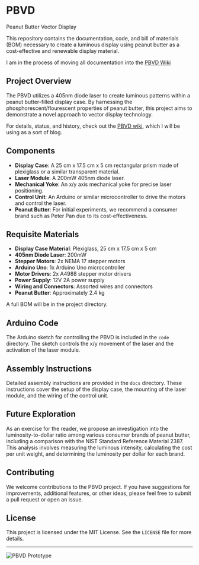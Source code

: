 # PBVD
Peanut Butter Vector Display

This repository contains the documentation, code, and bill of materials (BOM) necessary to create a luminous display using peanut butter as a cost-effective and renewable display material.

I am in the process of moving all documentation into the [PBVD Wiki](https://github.com/scottvr/PBVD/wiki)

## Project Overview

The PBVD utilizes a 405nm diode laser to create luminous patterns within a peanut butter-filled display case. By harnessing the phosphorescent/flourescent properties of peanut butter, this project aims to demonstrate a novel approach to vector display technology.

For details, status, and history, check out the [PBVD wiki](https://github.com/scottvr/PBVD/wiki/PBVD-blog), which I will be using as a sort of blog. 
## Components

- **Display Case**: A 25 cm x 17.5 cm x 5 cm rectangular prism made of plexiglass or a similar transparent material.
- **Laser Module**: A 200mW 405nm diode laser.
- **Mechanical Yoke**: An x/y axis mechanical yoke for precise laser positioning.
- **Control Unit**: An Arduino or similar microcontroller to drive the motors and control the laser.
- **Peanut Butter**: For initial experiments, we recommend a consumer brand such as Peter Pan due to its cost-effectiveness.

## Requisite Materials

- **Display Case Material**: Plexiglass, 25 cm x 17.5 cm x 5 cm
- **405nm Diode Laser**: 200mW
- **Stepper Motors**: 2x NEMA 17 stepper motors
- **Arduino Uno**: 1x Arduino Uno microcontroller
- **Motor Drivers**: 2x A4988 stepper motor drivers
- **Power Supply**: 12V 2A power supply
- **Wiring and Connectors**: Assorted wires and connectors
- **Peanut Butter**: Approximately 2.4 kg

A full BOM will be in the project directory. 

## Arduino Code

The Arduino sketch for controlling the PBVD is included in the `code` directory. The sketch controls the x/y movement of the laser and the activation of the laser module.

## Assembly Instructions

Detailed assembly instructions are provided in the `docs` directory. These instructions cover the setup of the display case, the mounting of the laser module, and the wiring of the control unit.

## Future Exploration

As an exercise for the reader, we propose an investigation into the luminosity-to-dollar ratio among various consumer brands of peanut butter, including a comparison with the NIST Standard Reference Material 2387. This analysis involves measuring the luminous intensity, calculating the cost per unit weight, and determining the luminosity per dollar for each brand.

## Contributing

We welcome contributions to the PBVD project. If you have suggestions for improvements, additional features, or other ideas, please feel free to submit a pull request or open an issue.

## License

This project is licensed under the MIT License. See the `LICENSE` file for more details.

---

![PBVD Prototype](images/pbvd_prototype.jpg)

